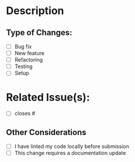 # Description


## Type of Changes:

- [ ] Bug fix
- [ ] New feature
- [ ] Refactoring
- [ ] Testing
- [ ] Setup

# Related Issue(s):

- [ ] closes # 

## Other Considerations 

- [ ] I have linted my code locally before submission
- [ ] This change requires a documentation update

